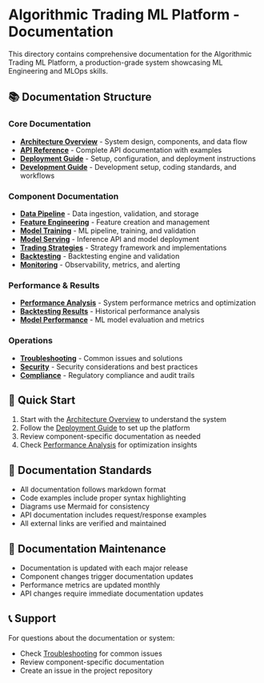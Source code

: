 # Algorithmic Trading ML Platform - Documentation

This directory contains comprehensive documentation for the Algorithmic Trading ML Platform, a production-grade system showcasing ML Engineering and MLOps skills.

## 📚 Documentation Structure

### Core Documentation
- **[Architecture Overview](architecture.md)** - System design, components, and data flow
- **[API Reference](api_reference.md)** - Complete API documentation with examples
- **[Deployment Guide](deployment.md)** - Setup, configuration, and deployment instructions
- **[Development Guide](development.md)** - Development setup, coding standards, and workflows

### Component Documentation
- **[Data Pipeline](components/data_pipeline.md)** - Data ingestion, validation, and storage
- **[Feature Engineering](components/feature_engineering.md)** - Feature creation and management
- **[Model Training](components/model_training.md)** - ML pipeline, training, and validation
- **[Model Serving](components/model_serving.md)** - Inference API and model deployment
- **[Trading Strategies](components/trading_strategies.md)** - Strategy framework and implementations
- **[Backtesting](components/backtesting.md)** - Backtesting engine and validation
- **[Monitoring](components/monitoring.md)** - Observability, metrics, and alerting

### Performance & Results
- **[Performance Analysis](performance.md)** - System performance metrics and optimization
- **[Backtesting Results](results/backtesting_results.md)** - Historical performance analysis
- **[Model Performance](results/model_performance.md)** - ML model evaluation and metrics

### Operations
- **[Troubleshooting](troubleshooting.md)** - Common issues and solutions
- **[Security](security.md)** - Security considerations and best practices
- **[Compliance](compliance.md)** - Regulatory compliance and audit trails

## 🚀 Quick Start

1. Start with the [Architecture Overview](architecture.md) to understand the system
2. Follow the [Deployment Guide](deployment.md) to set up the platform
3. Review component-specific documentation as needed
4. Check [Performance Analysis](performance.md) for optimization insights

## 📖 Documentation Standards

- All documentation follows markdown format
- Code examples include proper syntax highlighting
- Diagrams use Mermaid for consistency
- API documentation includes request/response examples
- All external links are verified and maintained

## 🔄 Documentation Maintenance

- Documentation is updated with each major release
- Component changes trigger documentation updates
- Performance metrics are updated monthly
- API changes require immediate documentation updates

## 📞 Support

For questions about the documentation or system:
- Check [Troubleshooting](troubleshooting.md) for common issues
- Review component-specific documentation
- Create an issue in the project repository
